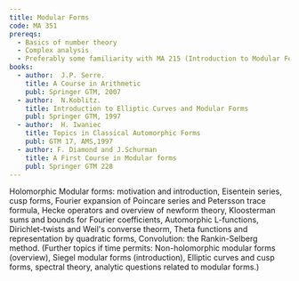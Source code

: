 ```yaml
---
title: Modular Forms
code: MA 351
prereqs:
  - Basics of number theory
  - Complex analysis
  - Preferably some familiarity with MA 215 (Introduction to Modular Forms) but not necessary.
books:
  - author:  J.P. Serre. 
    title: A Course in Arithmetic
    publ: Springer GTM, 2007
  - author:  N.Koblitz. 
    title: Introduction to Elliptic Curves and Modular Forms
    publ: Springer GTM, 1997
  - author:  H. Iwaniec
    title: Topics in Classical Automorphic Forms
    publ: GTM 17, AMS,1997
  - author: F. Diamond and J.Schurman
    title: A First Course in Modular forms
    publ: Springer GTM 228
---
```


Holomorphic Modular forms: motivation and introduction, Eisentein series, cusp
forms, Fourier expansion of Poincare series and Petersson trace formula, Hecke
operators and overview of newform theory, Kloosterman sums and bounds for
Fourier coefficients, Automorphic L-functions, Dirichlet-twists and Weil's
converse theorm, Theta functions and representation by quadratic forms,
Convolution: the Rankin-Selberg method.
(Further topics if time permits: Non-holomorphic modular forms (overview),
Siegel modular forms (introduction), Elliptic curves and cusp forms, spectral
theory, analytic questions related to modular forms.)

